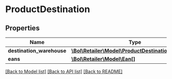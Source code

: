 # ProductDestination

## Properties
Name | Type | Description | Notes
------------ | ------------- | ------------- | -------------
**destination_warehouse** | [**\Bol\Retailer\Model\ProductDestinationWarehouse**](ProductDestinationWarehouse.md) |  | 
**eans** | [**\Bol\Retailer\Model\Ean[]**](Ean.md) |  | 

[[Back to Model list]](../README.md#documentation-for-models) [[Back to API list]](../README.md#documentation-for-api-endpoints) [[Back to README]](../README.md)


